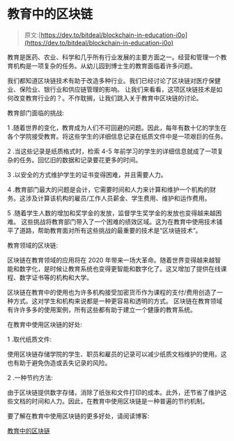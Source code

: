 # 教育中的区块链

> 原文:[https://dev.to/bitdeal/blockchain-in-education-i0o](https://dev.to/bitdeal/blockchain-in-education-i0o)

教育是医药、农业、科学和几乎所有行业发展的主要方面之一。经营和管理一个教育机构是一项复杂的任务。从幼儿园到博士生的教育面临着许多问题。

我们都知道区块链技术有助于改造多种行业。我们已经讨论了区块链对医疗保健业、保险业、银行业和供应链管理的影响。
让我们来看看，这项区块链技术是如何改变教育行业的？。不作耽搁，让我们跳入关于教育中区块链的讨论。

教育部门面临的挑战:

1 .随着世界的变化，教育成为人们不可回避的问题。因此，每年有数十亿的学生在各个学院接受教育。将这些学生的详细信息记录在纸质文件中是一项艰巨的任务。

2 .当这些记录是纸质格式时，检索 4-5 年前学习的学生的详细信息就成了一项复杂的任务。回忆旧的数据和记录要花更多的时间。

3 .以安全的方式维护学生的证书变得困难，并且需要人力。

4 .教育部门最大的问题是会计，它需要时间和人力来计算和维护一个机构的财务。这涉及计算该机构的雇员/工作人员薪金、学生费用、维护和运作费用。

5 .随着学生人数的增加和奖学金的发放，监督学生奖学金的发放也变得越来越困难。
这些挑战将教育部门带入了一个困难的绩效区域。这为在教育中使用技术铺平了道路，帮助教育面对所有这些挑战的最重要的技术是“区块链技术”。

教育领域的区块链:

区块链在教育领域的应用将在 2020 年带来一场大革命。随着世界变得越来越智能和数字化，是时候让教育系统也变得更智能和数字化了。这又增加了提供在线课程、数字证书等的机构和大学。

区块链在教育中的使用也为许多机构接受加密货币作为课程的支付/费用创造了一种方式。这对学生和机构来说都是一种更容易和透明的方式。
区块链在教育领域有许许多多的使用案例，所有这些都有助于建立一个健康的教育系统。

在教育中使用区块链的好处:

1 .取代纸质文件:

使用区块链存储学院的学生、职员和雇员的记录可以减少纸质文档维护的使用。这也有助于避免伪造或丢失记录的风险。

2 .一种节约方法:

由于区块链提供数字存储，消除了纸张和文件打印的成本。此外，还节省了维护这些文档的时间和人力。因此，在教育中使用区块链是一种普遍的节约机制。

要了解在教育中使用区块链的更多好处，请阅读博客:

[教育中的区块链](https://www.bitdeal.net/blockchain-in-education)